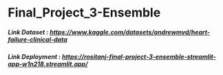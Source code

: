 # Final_Project_3-Ensemble

##### Link Dataset : https://www.kaggle.com/datasets/andrewmvd/heart-failure-clinical-data
##### Link Deployment : https://rositanj-final-project-3-ensemble-streamlit-app-w1n218.streamlit.app/
